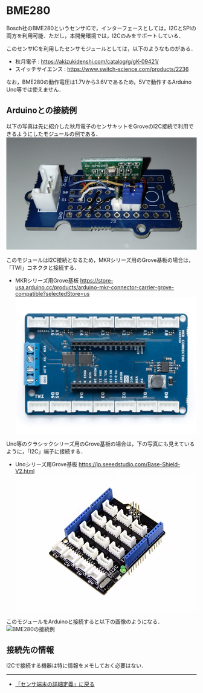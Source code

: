 # BME280

Bosch社のBME280というセンサICで，インターフェースとしては，I2CとSPIの両方を利用可能．ただし，本開発環境では，I2Cのみをサポートしている．

このセンサICを利用したセンサモジュールとしては，以下のようなものがある．

- 秋月電子 : https://akizukidenshi.com/catalog/g/gK-09421/
- スイッチサイエンス : https://www.switch-science.com/products/2236

なお，BME280の動作電圧は1.7Vから3.6Vであるため，5Vで動作するArduino Uno等では使えません．

## Arduinoとの接続例
以下の写真は先に紹介した秋月電子のセンサキットをGroveのI2C接続で利用できるようにしたモジュールの例である．
![BME280のモジュール](../../images/BME280モジュール.jpg)


このモジュールはI2C接続となるため，MKRシリーズ用のGrove基板の場合は，「TWI」コネクタと接続する．

- MKRシリーズ用Grove基板 https://store-usa.arduino.cc/products/arduino-mkr-connector-carrier-grove-compatible?selectedStore=us
![MKRシリーズGrove基板](../../images/MKR_carrier.png)

Uno等のクラシックシリーズ用のGrove基板の場合は，下の写真にも見えているように，「I2C」端子に接続する．
- Unoシリーズ用Grove基板  https://jp.seeedstudio.com/Base-Shield-V2.html 
![UnoシリーズGrove基板](../../images/Groveシールド.jpg)

このモジュールをArduinoと接続すると以下の画像のようになる．
![BME280の接続例](../../images/BME280接続例.jpg)


## 接続先の情報

I2Cで接続する機器は特に情報をメモしておく必要はない．

***

- [「センサ端末の詳細定義」に戻る](../SensorSelection.md)